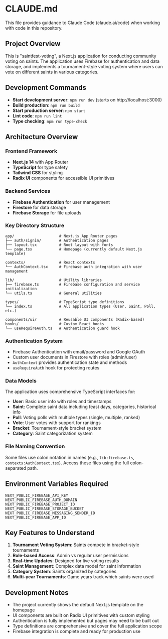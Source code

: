 # CLAUDE.md

This file provides guidance to Claude Code (claude.ai/code) when working with code in this repository.

## Project Overview

This is "saintfest-voting", a Next.js application for conducting community voting on saints. The application uses Firebase for authentication and data storage, and implements a tournament-style voting system where users can vote on different saints in various categories.

## Development Commands

- **Start development server**: `npm run dev` (starts on http://localhost:3000)
- **Build production**: `npm run build`
- **Start production server**: `npm start`
- **Lint code**: `npm run lint`
- **Type checking**: `npm run type-check`

## Architecture Overview

### Frontend Framework
- **Next.js 14** with App Router
- **TypeScript** for type safety
- **Tailwind CSS** for styling
- **Radix UI** components for accessible UI primitives

### Backend Services
- **Firebase Authentication** for user management
- **Firestore** for data storage
- **Firebase Storage** for file uploads

### Key Directory Structure
```
app/                    # Next.js App Router pages
├── auth/signin/        # Authentication pages
├── layout.tsx          # Root layout with fonts
└── page.tsx            # Homepage (currently default Next.js template)

contexts/               # React contexts
└── AuthContext.tsx     # Firebase auth integration with user management

lib/                    # Utility libraries
├── firebase.ts         # Firebase configuration and service initialization
└── utils.ts            # General utilities

types/                  # TypeScript type definitions
└── index.ts            # All application types (User, Saint, Poll, etc.)

components/ui/          # Reusable UI components (Radix-based)
hooks/                  # Custom React hooks
└── useRequireAuth.ts   # Authentication guard hook
```

### Authentication System
- Firebase Authentication with email/password and Google OAuth
- Custom user documents in Firestore with roles (admin/user)
- `AuthContext` provides authentication state and methods
- `useRequireAuth` hook for protecting routes

### Data Models
The application uses comprehensive TypeScript interfaces for:
- **User**: Basic user info with roles and timestamps
- **Saint**: Complete saint data including feast days, categories, historical info
- **Poll**: Voting polls with multiple types (single, multiple, ranked)
- **Vote**: User votes with support for rankings
- **Bracket**: Tournament-style bracket system
- **Category**: Saint categorization system

### File Naming Convention
Some files use colon notation in names (e.g., `lib:firebase.ts`, `contexts:AuthContext.tsx`). Access these files using the full colon-separated path.

## Environment Variables Required
```
NEXT_PUBLIC_FIREBASE_API_KEY
NEXT_PUBLIC_FIREBASE_AUTH_DOMAIN
NEXT_PUBLIC_FIREBASE_PROJECT_ID
NEXT_PUBLIC_FIREBASE_STORAGE_BUCKET
NEXT_PUBLIC_FIREBASE_MESSAGING_SENDER_ID
NEXT_PUBLIC_FIREBASE_APP_ID
```

## Key Features to Understand
1. **Tournament Voting System**: Saints compete in bracket-style tournaments
2. **Role-based Access**: Admin vs regular user permissions
3. **Real-time Updates**: Designed for live voting results
4. **Saint Management**: Complex data model for saint information
5. **Category System**: Saints organized by categories
6. **Multi-year Tournaments**: Game years track which saints were used

## Development Notes
- The project currently shows the default Next.js template on the homepage
- UI components are built on Radix UI primitives with custom styling
- Authentication is fully implemented but pages may need to be built out
- Type definitions are comprehensive and cover the full application scope
- Firebase integration is complete and ready for production use